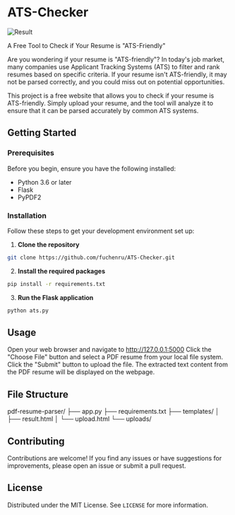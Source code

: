 # ATS-Checker

![Result](https://d3kqdc25i4tl0t.cloudfront.net/articles/content/57aca545fa80af785f1df9127cf971fe_HeroWhatisanATS.jpg)

A Free Tool to Check if Your Resume is "ATS-Friendly"

Are you wondering if your resume is "ATS-friendly"? In today's job market, many companies use Applicant Tracking Systems (ATS) to filter and rank resumes based on specific criteria. If your resume isn't ATS-friendly, it may not be parsed correctly, and you could miss out on potential opportunities.

This project is a free website that allows you to check if your resume is ATS-friendly. Simply upload your resume, and the tool will analyze it to ensure that it can be parsed accurately by common ATS systems.

## Getting Started

### Prerequisites

Before you begin, ensure you have the following installed:
- Python 3.6 or later
- Flask
- PyPDF2

### Installation

Follow these steps to get your development environment set up:

1. **Clone the repository**

```bash
git clone https://github.com/fuchenru/ATS-Checker.git
```

2. **Install the required packages**

```bash
pip install -r requirements.txt
```

3. **Run the Flask application**

```bash
python ats.py
```

## Usage

Open your web browser and navigate to http://127.0.0.1:5000
Click the "Choose File" button and select a PDF resume from your local file system.
Click the "Submit" button to upload the file.
The extracted text content from the PDF resume will be displayed on the webpage.

## File Structure

pdf-resume-parser/
├── app.py
├── requirements.txt
├── templates/
│   ├── result.html
│   └── upload.html
└── uploads/

## Contributing

Contributions are welcome! If you find any issues or have suggestions for improvements, please open an issue or submit a pull request.

## License

Distributed under the MIT License. See `LICENSE` for more information.